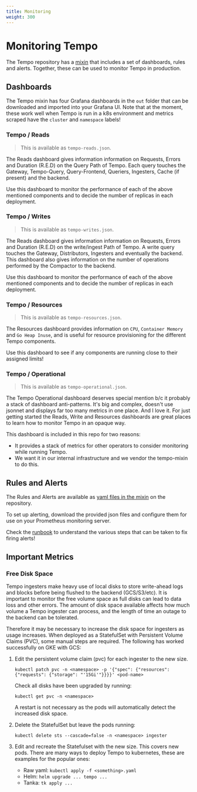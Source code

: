 ```yaml
---
title: Monitoring
weight: 300
---
```


# Monitoring Tempo

The Tempo repository has a [mixin](https://github.com/grafana/tempo/tree/main/operations/tempo-mixin) that includes a
set of dashboards, rules and alerts. Together, these can be used to monitor Tempo in production.

## Dashboards

The Tempo mixin has four Grafana dashboards in the `out` folder that can be downloaded and imported into your Grafana UI.
Note that at the moment, these work well when Tempo is run in a k8s environment and metrics scraped have the
`cluster` and `namespace` labels! 

### Tempo / Reads

> This is available as `tempo-reads.json`.

The Reads dashboard gives information information on Requests, Errors and Duration (R.E.D) on the Query Path of Tempo.
Each query touches the Gateway, Tempo-Query, Query-Frontend, Queriers, Ingesters, Cache (if present) and the backend.

Use this dashboard to monitor the performance of each of the above mentioned components and to decide the number of
replicas in each deployment.

### Tempo / Writes

> This is available as `tempo-writes.json`.

The Reads dashboard gives information information on Requests, Errors and Duration (R.E.D) on the write/ingest Path of Tempo.
A write query touches the Gateway, Distributors, Ingesters and eventually the backend. This dashboard also gives information
on the number of operations performed by the Compactor to the backend.

Use this dashboard to monitor the performance of each of the above mentioned components and to decide the number of
replicas in each deployment.

### Tempo / Resources

> This is available as `tempo-resources.json`.

The Resources dashboard provides information on `CPU`, `Container Memory` and `Go Heap Inuse`, and is useful for resource
provisioning for the different Tempo components.

Use this dashboard to see if any components are running close to their assigned limits!

### Tempo / Operational

> This is available as `tempo-operational.json`.

The Tempo Operational dashboard deserves special mention b/c it probably a stack of dashboard anti-patterns.
It's big and complex, doesn't use jsonnet and displays far too many metrics in one place.  And I love it.
For just getting started the Reads, Write and Resources dashboards are great places to learn how to monitor Tempo in an opaque way.

This dashboard is included in this repo for two reasons:

- It provides a stack of metrics for other operators to consider monitoring while running Tempo.
- We want it in our internal infrastructure and we vendor the tempo-mixin to do this.


## Rules and Alerts

The Rules and Alerts are available as [yaml files in the mixin](https://github.com/grafana/tempo/tree/main/operations/tempo-mixin/out) on the repository.

To set up alerting, download the provided json files and configure them for use on your Prometheus monitoring server.

Check the [runbook](https://github.com/grafana/tempo/blob/main/operations/tempo-mixin/runbook.md) to understand the
various steps that can be taken to fix firing alerts!

## Important Metrics

### Free Disk Space
Tempo ingesters make heavy use of local disks to store write-ahead logs and blocks before being flushed to the backend (GCS/S3/etc).   It is important to monitor the free volume space as full disks can lead to data loss and other errors.  The amount of disk space available affects how much volume a Tempo ingester can process, and the length of time an outage to the backend can be tolerated.  

Therefore it may be necessary to increase the disk space for ingesters as usage increases. When deployed as a StatefulSet with Persistent Volume Claims (PVC), some manual steps are required. The following has worked successfully on GKE with GCS:

1. Edit the persistent volume claim (pvc) for each ingester to the new size. 

   ```
   kubectl patch pvc -n <namespace> -p '{"spec": {"resources": {"requests": {"storage": "'15Gi'"}}}}' <pod-name>
   ```

   Check all disks have been upgraded by running:

   `kubectl get pvc -n <namespace>`

   A restart is not necessary as the pods will automatically detect the increased disk space.

2. Delete the StatefulSet but leave the pods running:
  
   `kubectl delete sts --cascade=false -n <namespace> ingester`

3. Edit and recreate the Statefulset with the new size. This covers new pods.  There are many ways to deploy Tempo to kubernetes, these are examples for the popular ones:
   * Raw yaml: `kubectl apply -f <something>.yaml`
   * Helm: `helm upgrade ... tempo ...`
   * Tanka: `tk apply ...`